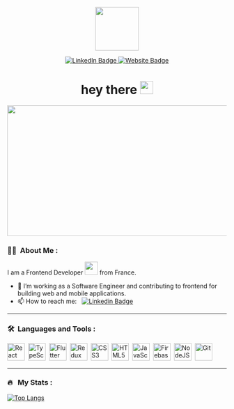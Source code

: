 <p align="center"><img src="https://media.giphy.com/media/wpoLqr5FT1sY0/giphy.gif" width=100 /></p>

<p align="center">
  <a href="https://www.linkedin.com/in/dbenfouzari">
    <img src="https://img.shields.io/badge/LinkedIn-blue?style=for-the-badge&logo=linkedin&logoColor=white" alt="LinkedIn Badge">
  </a>
  <a href="https://www.dbenfouzari.tech">
    <img src="https://img.shields.io/badge/Website-blue?style=for-the-badge" alt="Website Badge"/>
  </a>
</p>

<h1 align="center">hey there <img src="https://media.giphy.com/media/hvRJCLFzcasrR4ia7z/giphy.gif" width="30px"></h1>

<p align="center"><img src="https://media.giphy.com/media/dWesBcTLavkZuG35MI/giphy.gif" width="600" height="300"  /></p>

### 👩‍💻 &nbsp;About Me :

I am a Frontend Developer <img src="https://media.giphy.com/media/WUlplcMpOCEmTGBtBW/giphy.gif" width="30"> from France.

- 🔭 I’m working as a Software Engineer and contributing to frontend for building web and mobile applications.
- 📫 How to reach me: &nbsp; [![Linkedin Badge](https://img.shields.io/badge/-dbenfouzari-blue?style=flat&logo=Linkedin&logoColor=white)](https://www.linkedin.com/in/dbenfouzari)

---

### 🛠 &nbsp;Languages and Tools :

<p>
<img src="https://cdn.jsdelivr.net/gh/devicons/devicon/icons/react/react-original.svg" title="React" alt="React" width="40" height="40" />&nbsp;
<img src="https://cdn.jsdelivr.net/gh/devicons/devicon/icons/typescript/typescript-original.svg" title="TypeScript" alt="TypeScript" width="40" height="40" />&nbsp;
<img src="https://cdn.jsdelivr.net/gh/devicons/devicon/icons/flutter/flutter-original.svg" title="Flutter" alt="Flutter" width="40" height="40" />&nbsp;
<img src="https://cdn.jsdelivr.net/gh/devicons/devicon/icons/redux/redux-original.svg" title="Redux" alt="Redux" width="40" height="40" />&nbsp;
<img src="https://cdn.jsdelivr.net/gh/devicons/devicon/icons/css3/css3-plain-wordmark.svg" title="CSS3" alt="CSS3" width="40" height="40" />&nbsp;
<img src="https://cdn.jsdelivr.net/gh/devicons/devicon/icons/html5/html5-plain-wordmark.svg" title="HTML5" alt="HTML5" width="40" height="40" />&nbsp;
<img src="https://cdn.jsdelivr.net/gh/devicons/devicon/icons/javascript/javascript-original.svg" title="JavaScript" alt="JavaScript" width="40" height="40" />&nbsp;
<img src="https://cdn.jsdelivr.net/gh/devicons/devicon/icons/firebase/firebase-plain-wordmark.svg" title="Firebase" alt="Firebase" width="40" height="40" />&nbsp;
<img src="https://cdn.jsdelivr.net/gh/devicons/devicon/icons/nodejs/nodejs-plain-wordmark.svg" title="NodeJS" alt="NodeJS" width="40" height="40" />&nbsp;
<img src="https://cdn.jsdelivr.net/gh/devicons/devicon/icons/git/git-original.svg" title="Git" alt="Git" width="40" height="40" />&nbsp;
</p>

---

### 🔥 &nbsp; My Stats :

[![Top Langs](https://github-readme-stats.vercel.app/api/top-langs/?username=dbenfouzari&layout=compact&theme=vision-friendly-dark)](https://github.com/anuraghazra/github-readme-stats)
